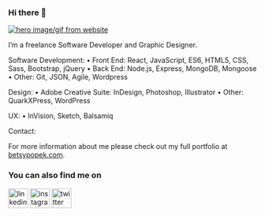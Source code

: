 ### Hi there 👋

<!--
**BPopek/BPopek** is a ✨ _special_ ✨ repository because its `README.md` (this file) appears on your GitHub profile.

Here are some ideas to get you started:

- 🔭 I’m currently working on ...
- 🌱 I’m currently learning ...
- 👯 I’m looking to collaborate on ...
- 🤔 I’m looking for help with ...
- 💬 Ask me about ...
- 📫 How to reach me: ...
- 😄 Pronouns: ...
- ⚡ Fun fact: ...
-->
[![hero image/gif from website](https://github.com/bpopek/bpopek/raw/master/assets/BP-welcome.gif)](https://www.betsypopek.com)


I’m a freelance Software Developer and Graphic Designer. 

Software Development:
• Front End: React, JavaScript, ES6, HTML5, CSS, Sass, Bootstrap, jQuery
• Back End: Node.js, Express, MongoDB, Mongoose
• Other: Git, JSON, Agile, Wordpress

Design:
• Adobe Creative Suite: InDesign, Photoshop, Illustrator
• Other: QuarkXPress, WordPress

UX: 
• InVision, Sketch, Balsamiq

Contact:

For more information about me please check out my full portfolio at [betsypopek.com](https://www.betsypopek.com/).
### You can also find me on
[<img src='https://cdn.jsdelivr.net/npm/simple-icons@3.0.1/icons/linkedin.svg' alt='linkedin' height='40'>](https://www.linkedin.com/in/betsypopek/)  [<img src='https://cdn.jsdelivr.net/npm/simple-icons@3.0.1/icons/instagram.svg' alt='instagram' height='40'>](https://www.instagram.com/betsypopek//)  [<img src='https://cdn.jsdelivr.net/npm/simple-icons@3.0.1/icons/twitter.svg' alt='twitter' height='40'>](https://twitter.com/BetsyUtah)

